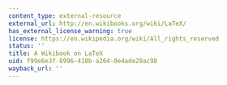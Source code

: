 ```yaml
---
content_type: external-resource
external_url: http://en.wikibooks.org/wiki/LaTeX/
has_external_license_warning: true
license: https://en.wikipedia.org/wiki/All_rights_reserved
status: ''
title: A Wikibook on LaTeX
uid: f99e6e3f-8996-418b-a264-0e4ade28ac98
wayback_url: ''
---
```

